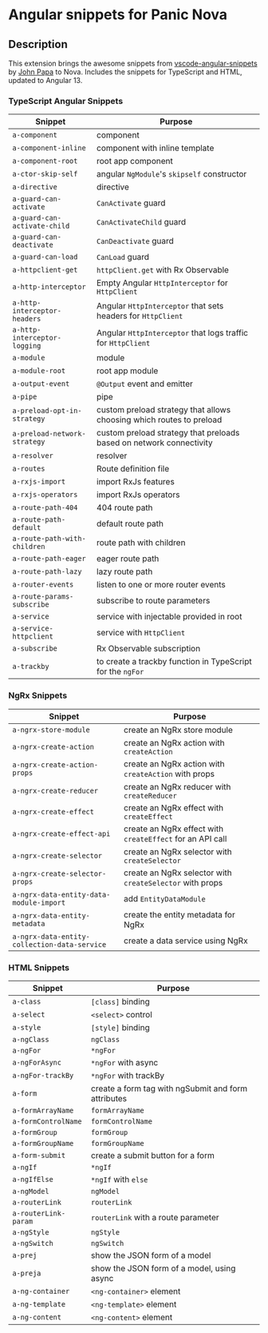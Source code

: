 # Angular snippets for Panic Nova

## Description

This extension brings the awesome snippets from [vscode-angular-snippets](https://github.com/johnpapa/vscode-angular-snippets) by [John Papa](https://github.com/johnpapa) to Nova.
Includes the snippets for TypeScript and HTML, updated to Angular 13.

### TypeScript Angular Snippets

| Snippet                      | Purpose                                                              |
| ---------------------------- | -------------------------------------------------------------------- |
| `a-component`                | component                                                            |
| `a-component-inline`         | component with inline template                                       |
| `a-component-root`           | root app component                                                   |
| `a-ctor-skip-self`           | angular `NgModule`'s `skipself` constructor                          |
| `a-directive`                | directive                                                            |
| `a-guard-can-activate`       | `CanActivate` guard                                                  |
| `a-guard-can-activate-child` | `CanActivateChild` guard                                             |
| `a-guard-can-deactivate`     | `CanDeactivate` guard                                                |
| `a-guard-can-load`           | `CanLoad` guard                                                      |
| `a-httpclient-get`           | `httpClient.get` with Rx Observable                                  |
| `a-http-interceptor`         | Empty Angular `HttpInterceptor` for `HttpClient`                     |
| `a-http-interceptor-headers` | Angular `HttpInterceptor` that sets headers for `HttpClient`         |
| `a-http-interceptor-logging` | Angular `HttpInterceptor` that logs traffic for `HttpClient`         |
| `a-module`                   | module                                                               |
| `a-module-root`              | root app module                                                      |
| `a-output-event`             | `@Output` event and emitter                                          |
| `a-pipe`                     | pipe                                                                 |
| `a-preload-opt-in-strategy`  | custom preload strategy that allows choosing which routes to preload |
| `a-preload-network-strategy` | custom preload strategy that preloads based on network connectivity  |
| `a-resolver`                 | resolver                                                             |
| `a-routes`                   | Route definition file                                                |
| `a-rxjs-import`              | import RxJs features                                                 |
| `a-rxjs-operators`           | import RxJs operators                                                |
| `a-route-path-404`           | 404 route path                                                       |
| `a-route-path-default`       | default route path                                                   |
| `a-route-path-with-children` | route path with children                                             |
| `a-route-path-eager`         | eager route path                                                     |
| `a-route-path-lazy`          | lazy route path                                                      |
| `a-router-events`            | listen to one or more router events                                  |
| `a-route-params-subscribe`   | subscribe to route parameters                                        |
| `a-service`                  | service with injectable provided in root                             |
| `a-service-httpclient`       | service with `HttpClient`                                            |
| `a-subscribe`                | Rx Observable subscription                                           |
| `a-trackby`                  | to create a trackby function in TypeScript for the `ngFor`           |

### NgRx Snippets

| Snippet                                      | Purpose                                                   |
| -------------------------------------------- | --------------------------------------------------------- |
| `a-ngrx-store-module`                        | create an NgRx store module                               |
| `a-ngrx-create-action`                       | create an NgRx action with `createAction`                 |
| `a-ngrx-create-action-props`                 | create an NgRx action with `createAction` with props      |
| `a-ngrx-create-reducer`                      | create an NgRx reducer with `createReducer`               |
| `a-ngrx-create-effect`                       | create an NgRx effect with `createEffect`                 |
| `a-ngrx-create-effect-api`                   | create an NgRx effect with `createEffect` for an API call |
| `a-ngrx-create-selector`                     | create an NgRx selector with `createSelector`             |
| `a-ngrx-create-selector-props`               | create an NgRx selector with `createSelector` with props  |
| `a-ngrx-data-entity-data-module-import`      | add `EntityDataModule`                                    |
| `a-ngrx-data-entity-metadata`                | create the entity metadata for NgRx                       |
| `a-ngrx-data-entity-collection-data-service` | create a data service using NgRx                          |

### HTML Snippets

| Snippet              | Purpose                                             |
| -------------------- | --------------------------------------------------- |
| `a-class`            | `[class]` binding                                   |
| `a-select`           | `<select>` control                                  |
| `a-style`            | `[style]` binding                                   |
| `a-ngClass`          | `ngClass`                                           |
| `a-ngFor`            | `*ngFor`                                            |
| `a-ngForAsync`       | `*ngFor` with async                                 |
| `a-ngFor-trackBy`    | `*ngFor` with trackBy                               |
| `a-form`             | create a form tag with ngSubmit and form attributes |
| `a-formArrayName`    | `formArrayName`                                     |
| `a-formControlName`  | `formControlName`                                   |
| `a-formGroup`        | `formGroup`                                         |
| `a-formGroupName`    | `formGroupName`                                     |
| `a-form-submit`      | create a submit button for a form                   |
| `a-ngIf`             | `*ngIf`                                             |
| `a-ngIfElse`         | `*ngIf` with `else`                                 |
| `a-ngModel`          | `ngModel`                                           |
| `a-routerLink`       | `routerLink`                                        |
| `a-routerLink-param` | `routerLink` with a route parameter                 |
| `a-ngStyle`          | `ngStyle`                                           |
| `a-ngSwitch`         | `ngSwitch`                                          |
| `a-prej`             | show the JSON form of a model                       |
| `a-preja`            | show the JSON form of a model, using async          |
| `a-ng-container`     | `<ng-container>` element                            |
| `a-ng-template`      | `<ng-template>` element                             |
| `a-ng-content`       | `<ng-content>` element                              |
